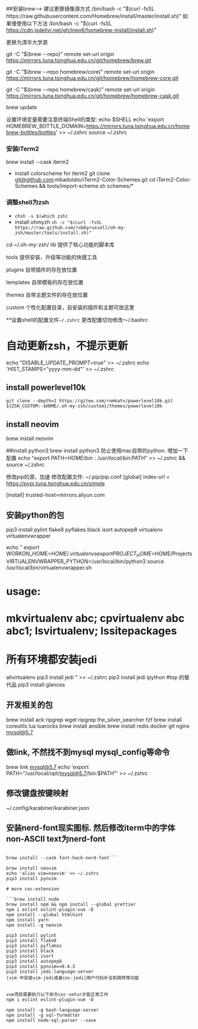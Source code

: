 ##安装brew--> 建议更换镜像源方式
/bin/bash -c "$(curl -fsSL https://raw.githubusercontent.com/Homebrew/install/master/install.sh)"
如果慢使用以下方法
/bin/bash -c "$(curl -fsSL https://cdn.jsdelivr.net/gh/ineo6/homebrew-install/install.sh)"

更换为清华大学源

git -C "$(brew --repo)" remote set-url origin https://mirrors.tuna.tsinghua.edu.cn/git/homebrew/brew.git

git -C "$(brew --repo homebrew/core)" remote set-url origin https://mirrors.tuna.tsinghua.edu.cn/git/homebrew/homebrew-core.git

git -C "$(brew --repo homebrew/cask)" remote set-url origin https://mirrors.tuna.tsinghua.edu.cn/git/homebrew/homebrew-cask.git

brew update

设置环境变量需要注意终端Shell的类型: echo $SHELL
echo 'export HOMEBREW_BOTTLE_DOMAIN=https://mirrors.tuna.tsinghua.edu.cn/homebrew-bottles/bottles' >> ~/.zshrc
source ~/.zshrc

### 安装iTerm2
brew install --cask iterm2

* install colorscheme for iterm2
git clone git@github.com:mbadolato/iTerm2-Color-Schemes.git
cd iTerm2-Color-Schemes && tools/import-scheme.sh schemes/*

### 调整shell为zsh
* `chsh -s $(which zsh)`
* install ohmyzh  `sh -c "$(curl -fsSL https://raw.github.com/robbyrussell/oh-my-zsh/master/tools/install.sh)"`

cd ~/.oh-my-zsh/
lib 提供了核心功能的脚本库

tools 提供安装、升级等功能的快捷工具

plugins 自带插件的存在放位置

templates 自带模板的存在放位置

themes  自带主题文件的存在放位置

custom 个性化配置目录，自安装的插件和主题可放这里

**设置shell的配置文件`~/.zshrc` 更改配置切勿修改～/.bashrc
# 自动更新zsh，不提示更新
echo "DISABLE_UPDATE_PROMPT=true" >> ~/.zshrc
echo 'HIST_STAMPS="yyyy-mm-dd"' >> ~/.zshrc

## install powerlevel10k

```
git clone --depth=1 https://gitee.com/romkatv/powerlevel10k.git ${ZSH_CUSTOM:-$HOME/.oh-my-zsh/custom}/themes/powerlevel10k
```

## install neovim

brew install neovim

##install python3
brew install python3
防止使用mac自带的python. 增加一下配置
echo "export PATH=$HOME/bin:/usr/local/bin:$PATH" >> ~/.zshrc  && source ~/.zshrc

修改pip的源，加速
修改配置文件: ~/.pip/pip.conf
[global]
index-url = https://pypi.tuna.tsinghua.edu.cn/simple

[install]
trusted-host=mirrors.aliyun.com

## 安装python的包
pip3 install pylint flake8 pyflakes black isort autopep8  virtualenv virtualenvwrapper

echo "
export WORKON_HOME=$HOME/.virtualenvs
export PROJECT_HOME=$HOME/Projects
VIRTUALENVWRAPPER_PYTHON=/usr/local/bin/python3
source /usr/local/bin/virtualenvwrapper.sh
# usage:
# mkvirtualenv abc; cpvirtualenv abc abc1; lsvirtualenv;  lssitepackages
# 所有环境都安装jedi
allvirtualenv pip3 install jedi
" >> ~/.zshrc
pip3 install jedi ipython
#top 的替代品
pip3 install glances

## 开发相关的包
brew install ack ripgrep wget ripgrep the_silver_searcher fzf
brew install coreutils lua luarocks
brew install ansible
brew install redis docker git nginx  mysql@5.7

## 做link, 不然找不到mysql mysql_config等命令
brew link mysql@5.7
echo 'export PATH="/usr/local/opt/mysql@5.7/bin:$PATH"' >> ~/.zshrc

## 修改键盘按键映射
~/.config/karabiner/karabiner.json

## 安装nerd-font现实图标. 然后修改iterm中的字体non-ASCII text为nerd-font
```brew tap homebrew/cask-fonts

brew install --cask font-hack-nerd-font```

brew install neovim
echo 'alias vim=neovim' >> ~/.zshrc
pip3 install pynvim

# more coc-extension

```brew install node
brew install npm && npm install --global prettier
npm i eslint eslint-plugin-vue -D
npm install --global htmlhint
npm install yarn
npm install -g neovim

pip3 install pylint
pip3 install flake8
pip3 install pyflakes
pip3 install black
pip3 install isort
pip3 install autopep8
pip3 install pynvim==0.4.3
pip3 install jedi-language-server
(vim 中安装vim-jedi或者coc-jedi)用户代码补全和跳转等功能


vue项目需要执行以下命令coc-vetur才能正常工作
npm i eslint eslint-plugin-vue -D

npm install -g bash-language-server
npm install -g sql-formatter
npm install node-sql-parser --save
```
